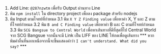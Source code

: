 1. Add Line: ```@287nzwtm``` เพื่อรับ Output ผ่านทาง Line
2. พิม ```npm install``` ใน directory project เพื่อลง package สำหรับ nodejs
3. พิม Input ตามโจทย์ที่กำหนด
  3.1 พิม ```X Y Z Finding value``` เพื่อหาค่า X, Y และ Z ตามที่โจทย์กำหนด
  3.2 พิม ```B and C Finding value``` เพื่อหาค่า B และ C ตามที่โจทย์กำหนด
  3.3 พิม ```SCG Bangsue to Central World``` เพื่อหาเส้นทางที่ดีที่สุดที่ไป Central World จาก SCG Bangsue
      จากนั้นจะมี Link เป็น LIFF ของ LINE ให้กดเพื่อดูเส้นทาง
  *** หากพิมคำอื่นที่นอกเหนือจากนี้จะขึ้นแสดงคำว่า ```I can't understand. What did you say?``` ***
